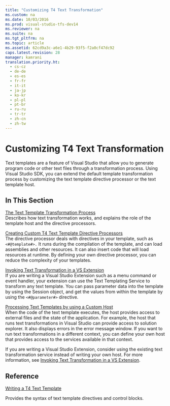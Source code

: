 ```yaml
---
title: "Customizing T4 Text Transformation"
ms.custom: na
ms.date: 10/03/2016
ms.prod: visual-studio-tfs-dev14
ms.reviewer: na
ms.suite: na
ms.tgt_pltfrm: na
ms.topic: article
ms.assetid: 62cd9a3c-a6e1-4b29-93f5-f2a0cf47dc92
caps.latest.revision: 28
manager: kamrani
translation.priority.ht: 
  - cs-cz
  - de-de
  - es-es
  - fr-fr
  - it-it
  - ja-jp
  - ko-kr
  - pl-pl
  - pt-br
  - ru-ru
  - tr-tr
  - zh-cn
  - zh-tw
---
```

# Customizing T4 Text Transformation
Text templates are a feature of Visual Studio that allow you to generate program code or other text files through a transformation process. Using Visual Studio SDK, you can extend the default template transformation process by customizing the text template directive processor or the text template host.  
  
## In This Section  
 [The Text Template Transformation Process](../VS_IDE/The-Text-Template-Transformation-Process.md)  
 Describes how text transformation works, and explains the role of the template host and the directive processors.  
  
 [Creating Custom T4 Text Template Directive Processors](../VS_IDE/Creating-Custom-T4-Text-Template-Directive-Processors.md)  
 The directive processor deals with directives in your template, such as `<#@template#>.` It runs during the compilation of the template, and can load assemblies and other resources. It can also insert code that will load resources at runtime. By defining your own directive processor, you can reduce the complexity of your templates.  
  
 [Invoking Text Transformation in a VS Extension](../VS_IDE/Invoking-Text-Transformation-in-a-VS-Extension.md)  
 If you are writing a Visual Studio Extension such as a menu command or event handler, your extension can use the Text Templating Service to transform any text template. You can pass parameter data into the template by using the Session object, and get the values from within the template by using the `<#@parameter#>` directive.  
  
 [Processing Text Templates by using a Custom Host](../VS_IDE/Processing-Text-Templates-by-using-a-Custom-Host.md)  
 When the code of the text template executes, the host provides access to external files and the state of the application. For example, the host that runs text transformations in Visual Studio can provide access to solution explorer. It also displays errors in the error message window. If you want to run text transformations in a different context, you can define your own host that provides access to the services available in that context.  
  
 If you are writing a Visual Studio Extension, consider using the existing text transformation service instead of writing your own host. For more information, see [Invoking Text Transformation in a VS Extension](../VS_IDE/Invoking-Text-Transformation-in-a-VS-Extension.md).  
  
## Reference  
 [Writing a T4 Text Template](../VS_IDE/Writing-a-T4-Text-Template.md)  
  
 Provides the syntax of text template directives and control blocks.